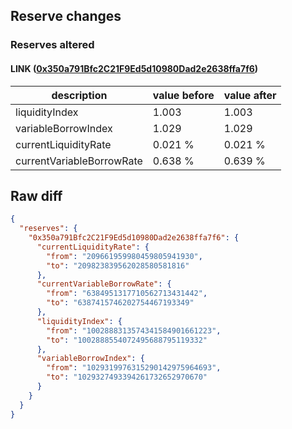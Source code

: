 ## Reserve changes

### Reserves altered

#### LINK ([0x350a791Bfc2C21F9Ed5d10980Dad2e2638ffa7f6](https://optimistic.etherscan.io/address/0x350a791Bfc2C21F9Ed5d10980Dad2e2638ffa7f6))

| description | value before | value after |
| --- | --- | --- |
| liquidityIndex | 1.003 | 1.003 |
| variableBorrowIndex | 1.029 | 1.029 |
| currentLiquidityRate | 0.021 % | 0.021 % |
| currentVariableBorrowRate | 0.638 % | 0.639 % |


## Raw diff

```json
{
  "reserves": {
    "0x350a791Bfc2C21F9Ed5d10980Dad2e2638ffa7f6": {
      "currentLiquidityRate": {
        "from": "209661959980459805941930",
        "to": "209823839562028580581816"
      },
      "currentVariableBorrowRate": {
        "from": "6384951317710562713431442",
        "to": "6387415746202754467193349"
      },
      "liquidityIndex": {
        "from": "1002888313574341584901661223",
        "to": "1002888554072495688795119332"
      },
      "variableBorrowIndex": {
        "from": "1029319976315290142975964693",
        "to": "1029327493394261732652970670"
      }
    }
  }
}
```
